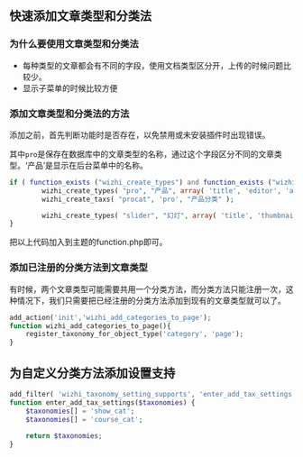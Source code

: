 ## 快速添加文章类型和分类法

### 为什么要使用文章类型和分类法

- 每种类型的文章都会有不同的字段，使用文档类型区分开，上传的时候问题比较少。
- 显示子菜单的时候比较方便

### 添加文章类型和分类法的方法

添加之前，首先判断功能时是否存在，以免禁用或未安装插件时出现错误。

其中`pro`是保存在数据库中的文章类型的名称，通过这个字段区分不同的文章类型。‘产品’是显示在后台菜单中的名称。

```php
if ( function_exists ("wizhi_create_types") and function_exists ("wizhi_create_taxs") ) {
        wizhi_create_types( "pro", "产品", array( 'title', 'editor', 'author', 'thumbnail', 'comments' ), true );
        wizhi_create_taxs( "procat", 'pro', "产品分类" );

        wizhi_create_types( "slider", "幻灯", array( 'title', 'thumbnail' ), true );
}
```

把以上代码加入到主题的function.php即可。

### 添加已注册的分类方法到文章类型

有时候，两个文章类型可能需要共用一个分类方法，而分类方法只能注册一次，这种情况下，我们只需要把已经注册的分类方法添加到现有的文章类型就可以了。

```php
add_action('init','wizhi_add_categories_to_page');
function wizhi_add_categories_to_page(){
	register_taxonomy_for_object_type('category', 'page');
}
```

## 为自定义分类方法添加设置支持

```php
add_filter( 'wizhi_taxonomy_setting_supports', 'enter_add_tax_settings', 10, 3 );
function enter_add_tax_settings($taxonomies) {
    $taxonomies[] = 'show_cat';
    $taxonomies[] = 'course_cat';
  
	return $taxonomies;
}
```

